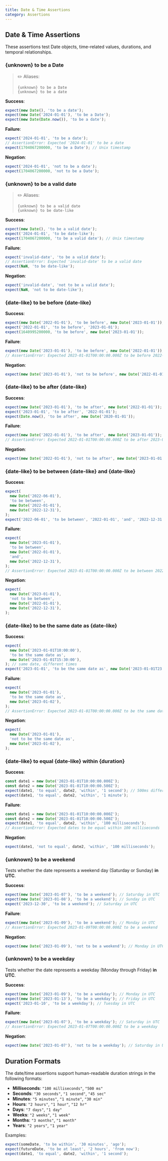 ```yaml
---
title: Date & Time Assertions
category: Assertions
---
```


## Date & Time Assertions

These assertions test Date objects, time-related values, durations, and temporal relationships.

### {unknown} to be a Date

> ✏️ Aliases:
>
>     {unknown} to be a Date
>     {unknown} to be a date

**Success**:

```js
expect(new Date(), 'to be a date');
expect(new Date('2024-01-01'), 'to be a Date');
expect(new Date(Date.now()), 'to be a date');
```

**Failure**:

```js
expect('2024-01-01', 'to be a date');
// AssertionError: Expected '2024-01-01' to be a date
expect(1704067200000, 'to be a Date'); // Unix timestamp
```

**Negation**:

```js
expect('2024-01-01', 'not to be a date');
expect(1704067200000, 'not to be a Date');
```

### {unknown} to be a valid date

> ✏️ Aliases:
>
>     {unknown} to be a valid date
>     {unknown} to be date-like

**Success**:

```js
expect(new Date(), 'to be a valid date');
expect('2024-01-01', 'to be date-like');
expect(1704067200000, 'to be a valid date'); // Unix timestamp
```

**Failure**:

```js
expect('invalid-date', 'to be a valid date');
// AssertionError: Expected 'invalid-date' to be a valid date
expect(NaN, 'to be date-like');
```

**Negation**:

```js
expect('invalid-date', 'not to be a valid date');
expect(NaN, 'not to be date-like');
```

### {date-like} to be before {date-like}

**Success**:

```js
expect(new Date('2022-01-01'), 'to be before', new Date('2023-01-01'));
expect('2022-01-01', 'to be before', '2023-01-01');
expect(1640995200000, 'to be before', new Date('2023-01-01'));
```

**Failure**:

```js
expect(new Date('2023-01-01'), 'to be before', new Date('2022-01-01'));
// AssertionError: Expected 2023-01-01T00:00:00.000Z to be before 2022-01-01T00:00:00.000Z
```

**Negation**:

```js
expect(new Date('2023-01-01'), 'not to be before', new Date('2022-01-01'));
```

### {date-like} to be after {date-like}

**Success**:

```js
expect(new Date('2023-01-01'), 'to be after', new Date('2022-01-01'));
expect('2023-01-01', 'to be after', '2022-01-01');
expect(Date.now(), 'to be after', new Date('2020-01-01'));
```

**Failure**:

```js
expect(new Date('2022-01-01'), 'to be after', new Date('2023-01-01'));
// AssertionError: Expected 2022-01-01T00:00:00.000Z to be after 2023-01-01T00:00:00.000Z
```

**Negation**:

```js
expect(new Date('2022-01-01'), 'not to be after', new Date('2023-01-01'));
```

### {date-like} to be between {date-like} and {date-like}

**Success**:

```js
expect(
  new Date('2022-06-01'),
  'to be between',
  new Date('2022-01-01'),
  new Date('2022-12-31'),
);
expect('2022-06-01', 'to be between', '2022-01-01', 'and', '2022-12-31');
```

**Failure**:

```js
expect(
  new Date('2023-01-01'),
  'to be between',
  new Date('2022-01-01'),
  'and',
  new Date('2022-12-31'),
);
// AssertionError: Expected 2023-01-01T00:00:00.000Z to be between 2022-01-01T00:00:00.000Z and 2022-12-31T00:00:00.000Z
```

**Negation**:

```js
expect(
  new Date('2023-01-01'),
  'not to be between',
  new Date('2022-01-01'),
  new Date('2022-12-31'),
);
```

### {date-like} to be the same date as {date-like}

**Success**:

```js
expect(
  new Date('2023-01-01T10:00:00'),
  'to be the same date as',
  new Date('2023-01-01T15:30:00'),
); // same date, different times
expect('2023-01-01', 'to be the same date as', new Date('2023-01-01T23:59:59'));
```

**Failure**:

```js
expect(
  new Date('2023-01-01'),
  'to be the same date as',
  new Date('2023-01-02'),
);
// AssertionError: Expected 2023-01-01T00:00:00.000Z to be the same date as 2023-01-02T00:00:00.000Z
```

**Negation**:

```js
expect(
  new Date('2023-01-01'),
  'not to be the same date as',
  new Date('2023-01-02'),
);
```

### {date-like} to equal {date-like} within {duration}

**Success**:

```js
const date1 = new Date('2023-01-01T10:00:00.000Z');
const date2 = new Date('2023-01-01T10:00:00.500Z');
expect(date1, 'to equal', date2, 'within', '1 second'); // 500ms difference
expect(date1, 'to equal', date2, 'within', '1 minute');
```

**Failure**:

```js
const date1 = new Date('2023-01-01T10:00:00.000Z');
const date2 = new Date('2023-01-01T10:00:00.500Z');
expect(date1, 'to equal', date2, 'within', '100 milliseconds');
// AssertionError: Expected dates to be equal within 100 milliseconds
```

**Negation**:

```js
expect(date1, 'not to equal', date2, 'within', '100 milliseconds');
```

### {unknown} to be a weekend

Tests whether the date represents a weekend day (Saturday or Sunday) **in UTC**.

**Success**:

```js
expect(new Date('2023-01-07'), 'to be a weekend'); // Saturday in UTC
expect(new Date('2023-01-08'), 'to be a weekend'); // Sunday in UTC
expect('2023-12-30', 'to be a weekend'); // Saturday in UTC
```

**Failure**:

```js
expect(new Date('2023-01-09'), 'to be a weekend'); // Monday in UTC
// AssertionError: Expected 2023-01-09T00:00:00.000Z to be a weekend
```

**Negation**:

```js
expect(new Date('2023-01-09'), 'not to be a weekend'); // Monday in UTC
```

### {unknown} to be a weekday

Tests whether the date represents a weekday (Monday through Friday) **in UTC**.

**Success**:

```js
expect(new Date('2023-01-09'), 'to be a weekday'); // Monday in UTC
expect(new Date('2023-01-13'), 'to be a weekday'); // Friday in UTC
expect('2023-01-10', 'to be a weekday'); // Tuesday in UTC
```

**Failure**:

```js
expect(new Date('2023-01-07'), 'to be a weekday'); // Saturday in UTC
// AssertionError: Expected 2023-01-07T00:00:00.000Z to be a weekday
```

**Negation**:

```js
expect(new Date('2023-01-07'), 'not to be a weekday'); // Saturday in UTC
```

## Duration Formats

The date/time assertions support human-readable duration strings in the following formats:

- **Milliseconds**: `"100 milliseconds"`, `"500 ms"`
- **Seconds**: `"30 seconds"`, `"1 second"`, `"45 sec"`
- **Minutes**: `"5 minutes"`, `"1 minute"`, `"30 min"`
- **Hours**: `"2 hours"`, `"1 hour"`, `"12 hr"`
- **Days**: `"7 days"`, `"1 day"`
- **Weeks**: `"2 weeks"`, `"1 week"`
- **Months**: `"3 months"`, `"1 month"`
- **Years**: `"2 years"`, `"1 year"`

Examples:

```js
expect(someDate, 'to be within', '30 minutes', 'ago');
expect(futureDate, 'to be at least', '2 hours', 'from now');
expect(date1, 'to equal', date2, 'within', '1 second');
```
